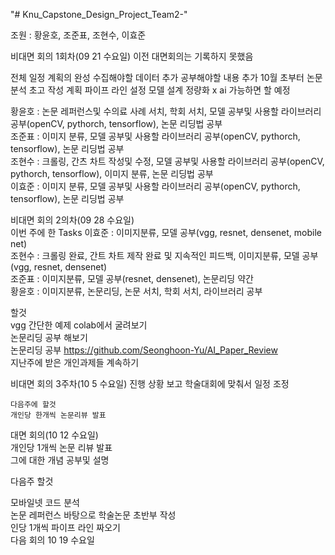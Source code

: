 "# Knu_Capstone_Design_Project_Team2-" 


조원 : 황윤호, 조준표, 조현수, 이효준



비대면 회의 1회차(09 21 수요일)
  이전 대면회의는 기록하지 못했음
   
  전체 일정 계획의 완성
  수집해야할 데이터 추가 
  공부해야할 내용 추가
  10월 초부터 논문 분석
  초고 작성 계획
  파이프 라인 설정
  모델 설계 정량화
  x ai 가능하면 할 예정
  
  황윤호 : 논문 레퍼런스및 수의료 사례 서치, 학회 서치, 모델 공부및 사용할 라이브러리 공부(openCV, pythorch, tensorflow), 논문 리딩법 공부  
  조준표 : 이미지 분류, 모델 공부및 사용할 라이브러리 공부(openCV, pythorch, tensorflow), 논문 리딩법 공부  
  조현수 : 크롤링, 간츠 차트 작성및 수정, 모델 공부및 사용할 라이브러리 공부(openCV, pythorch, tensorflow), 이미지 분류, 논문 리딩법 공부  
  이효준 : 이미지 분류, 모델 공부및 사용할 라이브러리 공부(openCV, pythorch, tensorflow), 논문 리딩법 공부  

비대면 회의 2의차(09 28 수요일)    
  이번 주에 한 Tasks
  이효준 : 이미지분류, 모델 공부(vgg, resnet, densenet, mobile net)  
  조현수 : 크롤링 완료, 간트 차트 제작 완료 및 지속적인 피드백, 이미지분류, 모델 공부(vgg, resnet, densenet)   
  조준표 : 이미지분류, 모델 공부(resnet, densenet), 논문리딩 약간  
  황윤호 : 이미지분류,  논문리딩, 논문 서치, 학회 서치, 라이브러리 공부  
  
  할것  
  vgg 간단한 예제 colab에서 굴려보기  
  논문리딩 공부 해보기  
  논문리딩 공부 https://github.com/Seonghoon-Yu/AI_Paper_Review  
  지난주에 받은 개인과제들 계속하기  
    
   
   비대면 회의 3주차(10 5 수요일)
    진행 상황 보고
    학술대회에 맞춰서 일정 조정  
    
    다음주에 할것
    개인당 한개씩 논문리뷰 발표
 
 대면 회의(10 12 수요일)   
  개인당 1개씩 논문 리뷰 발표  
  그에 대한 개념 공부및 설명  
    
  다음주 할것  
    
  모바일넷 코드 분석  
  논문 레퍼런스 바탕으로 학술논문 초반부 작성  
  인당 1개씩 파이프 라인 짜오기  
  다음 회의 10 19 수요일

